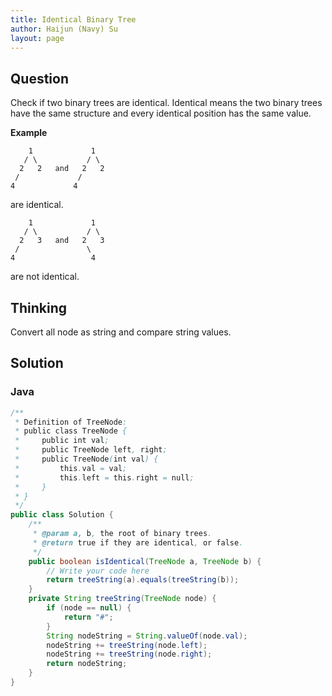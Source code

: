 ```yaml
---
title: Identical Binary Tree
author: Haijun (Navy) Su
layout: page
---
```

## Question
Check if two binary trees are identical. Identical means the two binary trees have the same structure and every identical position has the same value.

**Example**
~~~
    1             1
   / \           / \
  2   2   and   2   2
 /             /
4             4
~~~
are identical.
~~~
    1             1
   / \           / \
  2   3   and   2   3
 /               \
4                 4
~~~
are not identical.

## Thinking
Convert all node as string and compare string values.

## Solution
### Java
~~~ java
/**
 * Definition of TreeNode:
 * public class TreeNode {
 *     public int val;
 *     public TreeNode left, right;
 *     public TreeNode(int val) {
 *         this.val = val;
 *         this.left = this.right = null;
 *     }
 * }
 */
public class Solution {
    /**
     * @param a, b, the root of binary trees.
     * @return true if they are identical, or false.
     */
    public boolean isIdentical(TreeNode a, TreeNode b) {
        // Write your code here
        return treeString(a).equals(treeString(b));
    }
    private String treeString(TreeNode node) {
        if (node == null) {
            return "#";
        }
        String nodeString = String.valueOf(node.val);
        nodeString += treeString(node.left);
        nodeString += treeString(node.right);
        return nodeString;
    }
}
~~~
